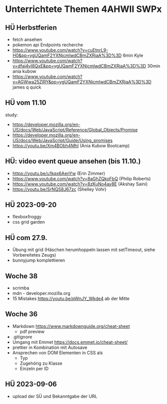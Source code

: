 # Unterrichtete Themen 4AHWII SWPx

## HÜ Herbstferien

-   fetch ansehen
-   pokemon api Endpoints recherche
-   <https://www.youtube.com/watch?v=cuEtnrL9-H0&pp=ygUQamF2YXNjcmlwdCBmZXRjaA%3D%3D>
    6min Kyle
-   <https://www.youtube.com/watch?v=dfaj4vI8QxE&pp=ygUQamF2YXNjcmlwdCBmZXRjaA%3D%3D>
    30min ania kubow
-   <https://www.youtube.com/watch?v=AGWwa25ZlRY&pp=ygUQamF2YXNjcmlwdCBmZXRjaA%3D%3D>
    james q quick

## HÜ vom 11.10

study:

-   https://developer.mozilla.org/en-US/docs/Web/JavaScript/Reference/Global_Objects/Promise
-   https://developer.mozilla.org/en-US/docs/Web/JavaScript/Guide/Using_promises
-   https://youtu.be/Xm4BObh4MhI (Ania Kubow Bootcamp)

## HÜ: video event queue ansehen (bis 11.10.)

-   https://youtu.be/u1kqx6AenYw (Erin Zimmer)
-   https://www.youtube.com/watch?v=8aGhZQkoFbQ (Philip Roberts)
-   https://www.youtube.com/watch?v=8zKuNo4ay8E (Akshay Saini)
-   https://youtu.be/SrNQS8J67zc (Shelley Vohr)

## HÜ 2023-09-20

-   flexboxfroggy
-   css grid garden

## HÜ com 27.9.

-   Übung mit grid (Häschen herumhoppeln lassen mit setTimeout, siehe
    Vorbereitetes Zeugs)
-   bunnyjump komplettieren

## Woche 38

-   scrimba
-   mdn - developer.mozilla.org
-   15 Mistakes https://youtu.be/pWnJY_Wkde4 ab der Mitte

## Woche 36

-   Markdown https://www.markdownguide.org/cheat-sheet
    -   pdf preview
-   .gitignore
-   Umgang mit Emmet https://docs.emmet.io/cheat-sheet/
-   prettier in Kombination mit Autosave
-   Ansprechen von DOM Elementen in CSS als
    -   Typ
    -   Zugehörig zu Klasse
    -   Einzeln per ID

## HÜ 2023-09-06

-   upload der SÜ und Bekanntgabe der URL
